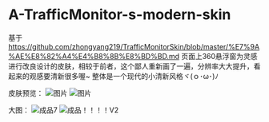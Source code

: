 # A-TrafficMonitor-s-modern-skin
基于 https://github.com/zhongyang219/TrafficMonitorSkin/blob/master/%E7%9A%AE%E8%82%A4%E4%B8%8B%E8%BD%BD.md 页面上360悬浮窗为灵感进行改良设计的皮肤，相较于前者，这个鄙人重新画了一遍，分辨率大大提升，看起来的观感要清新很多喔~
整体是一个现代的小清新风格ヾ(ｏ･ω･)ﾉ


皮肤预览：
![图片](https://github.com/user-attachments/assets/98e40001-30e1-4a98-9d79-264be11d203b)
![图片](https://github.com/user-attachments/assets/f7aa4e68-9126-4158-ae30-4a5599ae6ae5)

大图：
![成品7](https://github.com/user-attachments/assets/afc80654-8fa8-42e5-9d90-563eafc7070e)
![成品！！！！V2](https://github.com/user-attachments/assets/b578ad11-3182-4d9a-97ab-422e307ba96f)
